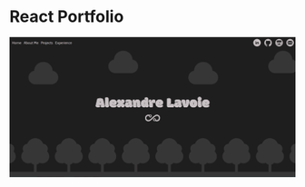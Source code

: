 # React Portfolio
![Portfolio](https://raw.githubusercontent.com/alexandre-lavoie/portfolio/master/github/Website.png)